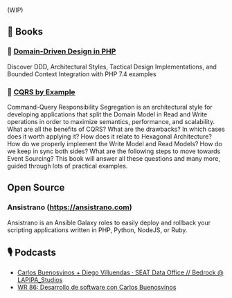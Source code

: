 (WIP)

## 📖 Books

### 📙 [Domain-Driven Design in PHP](https://leanpub.com/ddd-in-php)

Discover DDD, Architectural Styles, Tactical Design Implementations, and Bounded Context Integration with PHP 7.4 examples

### 📘 [CQRS by Example](https://leanpub.com/cqrs-by-example)

Command-Query Responsibility Segregation is an architectural style for developing applications that split the Domain Model in Read and Write operations in order to maximize semantics, performance, and scalability. What are all the benefits of CQRS? What are the drawbacks? In which cases does it worth applying it? How does it relate to Hexagonal Architecture? How do we properly implement the Write Model and Read Models? How do we keep in sync both sides? What are the following steps to move towards Event Sourcing? This book will answer all these questions and many more, guided through lots of practical examples.

## Open Source

### Ansistrano (https://ansistrano.com)

Ansistrano is an Ansible Galaxy roles to easily deploy and rollback your scripting applications written in PHP, Python, NodeJS, or Ruby.

## 🎙 Podcasts

- [Carlos Buenosvinos + Diego Villuendas · SEAT Data Office // Bedrock @ LAPIPA_Studios](https://www.listennotes.com/podcasts/data-stand-up-con/carlos-buenosvinos-diego-HpqG26d5LTY/)
- [WR 86: Desarrollo de software con Carlos Buenosvinos](https://www.danielprimo.io/blog/desarrollo-de-software-con-carlos-buenosvinos)

